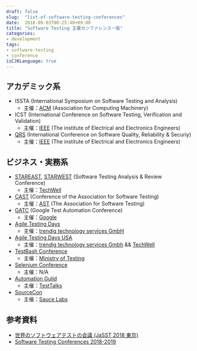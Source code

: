 ```yaml
---
draft: false
slug:  "list-of-software-testing-conferences"
date:  2018-09-03T08:25:40+09:00
title: "Software Testing 主要カンファレンス一覧"
categories:
- development
tags:
- software-testing
- conference
isCJKLanguage: true
---
```


## アカデミック系

- ISSTA (International Symposium on Software Testing and Analysis)
  - 主催：[ACM](https://www.acm.org/) (Association for Computing Machinery)
- ICST (International Conference on Software Testing, Verification and Validation)
  - 主催：[IEEE](https://www.ieee.org/) (The institute of Electrical and Electronics Engineers)
- [QRS](http://paris.utdallas.edu/qrs18/) (International Conference on Software Quality, Reliability & Securiy)
  - 主催：[IEEE](https://www.ieee.org/) (The institute of Electrical and Electronics Engineers)

## ビジネス・実務系

- [STAREAST](https://stareast.techwell.com/), [STARWEST](https://starwest.techwell.com/) (Software Testing Analysis & Review Conference)
  - 主催：[TechWell](https://www.techwell.com/)
- [CAST](https://www.associationforsoftwaretesting.org/conference/) (Conference of the Association for Software Testing)
  - 主催：[AST](https://www.associationforsoftwaretesting.org/about/) (The Association for Software Testing)
- [GATC](https://developers.google.com/google-test-automation-conference/) (Google Test Automation Conference)
  - 主催：[Google](https://google.com)
- [Agile Testing Days](https://agiletestingdays.com/)
  - 主催：[trendig technology services GmbH](https://trendig.com/)
- [Agile Testing Days USA](https://agiletestingdays.us/)
  - 主催：[trendig technology services Gmbh](https://trendig.com/) && [TechWell](https://www.techwell.com/)
- [TestBash Conference](https://www.ministryoftesting.com/testbash)
  - 主催：[Ministry of Testing](https://www.ministryoftesting.com/)
- [Selenium Conference](https://www.seleniumconf.com/)
  - 主催：N/A
- [Automation Gulid](https://automationguild.com/)
  - 主催：[TestTalks](https://joecolantonio.com/testtalks/)
- [SourceCon](https://saucecon.com/)
  - 主催：[Sauce Labs](https://saucelabs.com/)

## 参考資料

- [世界のソフトウェアテストの会議 (JaSST 2018 東京)](https://www.slideshare.net/Bugler/jasst-2018)
- [Software Testing Conferences 2018-2019](http://www.softwaretestingmagazine.com/software-testing-conferences/)
